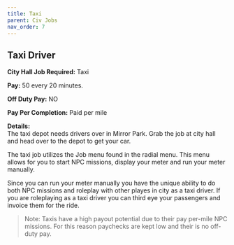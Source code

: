 ```yaml
---
title: Taxi
parent: Civ Jobs
nav_order: 7
---
```


## Taxi Driver

**City Hall Job Required:**  Taxi

**Pay:** 50 every 20 minutes.  

**Off Duty Pay:**  NO 

**Pay Per Completion:**  Paid per mile

**Details:**     
     The taxi depot needs drivers over in Mirror Park. Grab the job at city hall and head over to the depot to get your car. 

The taxi job utilizes the Job menu found in the radial menu. This menu allows for you to start NPC missions, display your meter and run your meter manually. 

Since you can run your meter manually you have the unique ability to do both NPC missions and roleplay with other playes in city as a taxi driver. If you are roleplaying as a taxi driver you can third eye your passengers and invoice them for the ride. 

> Note: Taxis have a high payout potential due to their pay per-mile NPC missions. For this reason paychecks are kept low and their is no off-duty pay.



